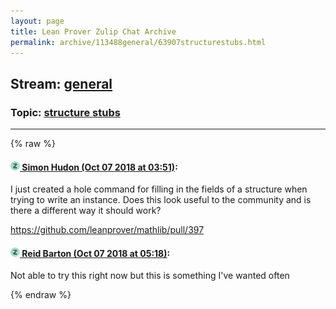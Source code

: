 ```yaml
---
layout: page
title: Lean Prover Zulip Chat Archive 
permalink: archive/113488general/63907structurestubs.html
---
```


## Stream: [general](index.html)
### Topic: [structure stubs](63907structurestubs.html)

---


{% raw %}
#### [![Click to go to Zulip](../../assets/img/zulip2.png) Simon Hudon (Oct 07 2018 at 03:51)](https://leanprover.zulipchat.com/#narrow/stream/113488-general/topic/structure%20stubs/near/135333579):
I just created a hole command for filling in the fields of a structure when trying to write an instance. Does this look useful to the community and is there a different way it should work?

https://github.com/leanprover/mathlib/pull/397

#### [![Click to go to Zulip](../../assets/img/zulip2.png) Reid Barton (Oct 07 2018 at 05:18)](https://leanprover.zulipchat.com/#narrow/stream/113488-general/topic/structure%20stubs/near/135335903):
Not able to try this right now but this is something I've wanted often


{% endraw %}
